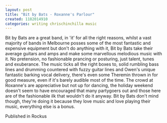 ```yaml
---
layout: post
title: "Bit by Bats - Roxanne's Parlour"
created: 1182014910
categories: writing chrischinchilla music
---
```


Bit by Bats are a great band, in 'it' for all the right reasons, whilst a vast majority of bands in Melbourne posses some of the most fantastic and expensive equipment but don't do anything with it, Bit by Bats take their average guitars and amps and make some marvellous melodious music with it. No pretension, no fashionable prancing or posturing, just talent, tunes and exuberance. The music ticks all the right boxes to, solid rumbling bass lines and drumming countered with fuzzy guitar lines and Owen's unique fantastic barking vocal delivery, there's even some Theremin thrown in for good measure, even if it's barely audible most of the time. The crowd at Roxanne's are appreciative but not up for dancing, the holiday weekend doesn't seem to have encouraged that many partygoers out and those here are of the fashionable ilk that wouldn't do it anyway. Bit by Bats don't mind though, they're doing it because they love music and love playing their music, everything else is a bonus.

Published in Rockus
